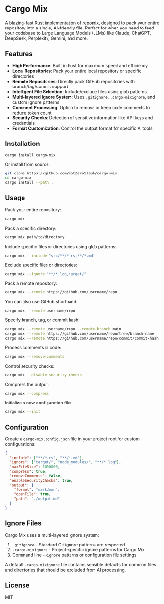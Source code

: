 # Cargo Mix

A blazing-fast Rust implementation of [repomix](https://github.com/yamadashy/repomix), designed to pack your entire repository into a single, AI-friendly file. Perfect for when you need to feed your codebase to Large Language Models (LLMs) like Claude, ChatGPT, DeepSeek, Perplexity, Gemini, and more.

## Features

- **High Performance**: Built in Rust for maximum speed and efficiency
- **Local Repositories**: Pack your entire local repository or specific directories
- **Remote Repositories**: Directly pack GitHub repositories with branch/tag/commit support
- **Intelligent File Selection**: Include/exclude files using glob patterns
- **Multi-layered Ignore System**: Uses `.gitignore`, `.cargo-mixignore`, and custom ignore patterns
- **Comment Processing**: Option to remove or keep code comments to reduce token count
- **Security Checks**: Detection of sensitive information like API keys and credentials
- **Format Customization**: Control the output format for specific AI tools

## Installation

```bash
cargo install cargo-mix
```

Or install from source:

```bash
git clone https://github.com/dotZeroSlash/cargo-mix
cd cargo-mix
cargo install --path .
```

## Usage

Pack your entire repository:

```bash
cargo mix
```

Pack a specific directory:

```bash
cargo mix path/to/directory
```

Include specific files or directories using glob patterns:

```bash
cargo mix --include "src/**/*.rs,**/*.md"
```

Exclude specific files or directories:

```bash
cargo mix --ignore "**/*.log,target/"
```

Pack a remote repository:

```bash
cargo mix --remote https://github.com/username/repo
```

You can also use GitHub shorthand:

```bash
cargo mix --remote username/repo
```

Specify branch, tag, or commit hash:

```bash
cargo mix --remote username/repo --remote-branch main
cargo mix --remote https://github.com/username/repo/tree/branch-name
cargo mix --remote https://github.com/username/repo/commit/commit-hash
```

Process comments in code:

```bash
cargo mix --remove-comments
```

Control security checks:

```bash
cargo mix --disable-security-checks
```

Compress the output:

```bash
cargo mix --compress
```

Initialize a new configuration file:

```bash
cargo mix --init
```

## Configuration

Create a `cargo-mix.config.json` file in your project root for custom configurations:

```json
{
  "include": ["**/*.rs", "**/*.md"],
  "ignore": ["target/", "node_modules/", "**/*.log"],
  "maxFileSize": 1000000,
  "compress": true,
  "removeComments": false,
  "enableSecurityChecks": true,
  "output": {
    "format": "markdown",
    "openFile": true,
    "path": "./output.md"
  }
}
```

## Ignore Files

Cargo Mix uses a multi-layered ignore system:

1. `.gitignore` - Standard Git ignore patterns are respected
2. `.cargo-mixignore` - Project-specific ignore patterns for Cargo Mix
3. Command line `--ignore` patterns or configuration file settings

A default `.cargo-mixignore` file contains sensible defaults for common files and directories that should be excluded from AI processing.

## License

MIT 
